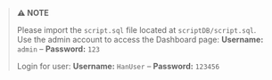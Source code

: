 > **⚠️ NOTE**
>
> Please import the `script.sql` file located at `scriptDB/script.sql`.  
> Use the admin account to access the Dashboard page:  **Username:** `admin` – **Password:** `123` 
>  
> Login for user: **Username:** `HanUser` – **Password:** `123456`

